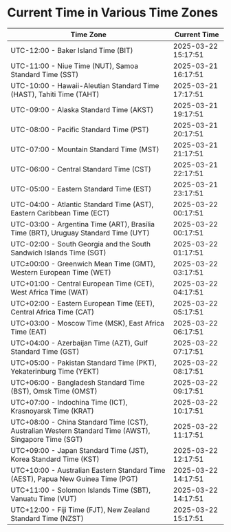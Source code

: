 # Current Time in Various Time Zones

| Time Zone | Current Time |
|-----------|--------------|
| UTC-12:00 - Baker Island Time (BIT) | 2025-03-22 15:17:51 |
| UTC-11:00 - Niue Time (NUT), Samoa Standard Time (SST) | 2025-03-21 16:17:51 |
| UTC-10:00 - Hawaii-Aleutian Standard Time (HAST), Tahiti Time (TAHT) | 2025-03-21 17:17:51 |
| UTC-09:00 - Alaska Standard Time (AKST) | 2025-03-21 19:17:51 |
| UTC-08:00 - Pacific Standard Time (PST) | 2025-03-21 20:17:51 |
| UTC-07:00 - Mountain Standard Time (MST) | 2025-03-21 21:17:51 |
| UTC-06:00 - Central Standard Time (CST) | 2025-03-21 22:17:51 |
| UTC-05:00 - Eastern Standard Time (EST) | 2025-03-21 23:17:51 |
| UTC-04:00 - Atlantic Standard Time (AST), Eastern Caribbean Time (ECT) | 2025-03-22 00:17:51 |
| UTC-03:00 - Argentina Time (ART), Brasília Time (BRT), Uruguay Standard Time (UYT) | 2025-03-22 00:17:51 |
| UTC-02:00 - South Georgia and the South Sandwich Islands Time (SGT) | 2025-03-22 01:17:51 |
| UTC±00:00 - Greenwich Mean Time (GMT), Western European Time (WET) | 2025-03-22 03:17:51 |
| UTC+01:00 - Central European Time (CET), West Africa Time (WAT) | 2025-03-22 04:17:51 |
| UTC+02:00 - Eastern European Time (EET), Central Africa Time (CAT) | 2025-03-22 05:17:51 |
| UTC+03:00 - Moscow Time (MSK), East Africa Time (EAT) | 2025-03-22 06:17:51 |
| UTC+04:00 - Azerbaijan Time (AZT), Gulf Standard Time (GST) | 2025-03-22 07:17:51 |
| UTC+05:00 - Pakistan Standard Time (PKT), Yekaterinburg Time (YEKT) | 2025-03-22 08:17:51 |
| UTC+06:00 - Bangladesh Standard Time (BST), Omsk Time (OMST) | 2025-03-22 09:17:51 |
| UTC+07:00 - Indochina Time (ICT), Krasnoyarsk Time (KRAT) | 2025-03-22 10:17:51 |
| UTC+08:00 - China Standard Time (CST), Australian Western Standard Time (AWST), Singapore Time (SGT) | 2025-03-22 11:17:51 |
| UTC+09:00 - Japan Standard Time (JST), Korea Standard Time (KST) | 2025-03-22 12:17:51 |
| UTC+10:00 - Australian Eastern Standard Time (AEST), Papua New Guinea Time (PGT) | 2025-03-22 14:17:51 |
| UTC+11:00 - Solomon Islands Time (SBT), Vanuatu Time (VUT) | 2025-03-22 14:17:51 |
| UTC+12:00 - Fiji Time (FJT), New Zealand Standard Time (NZST) | 2025-03-22 15:17:51 |
